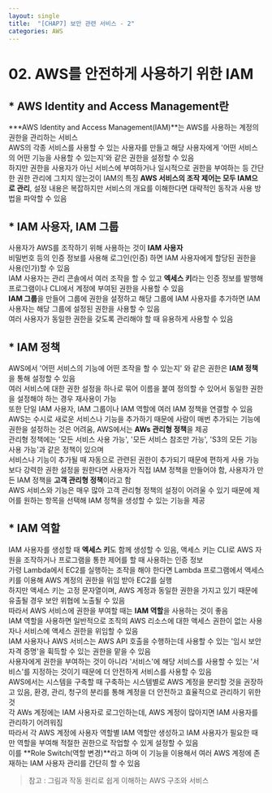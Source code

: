 ```yaml
---
layout: single
title:  "[CHAP7] 보안 관련 서비스 - 2"
categories: AWS
---
```


# 02. AWS를 안전하게 사용하기 위한 IAM

## * AWS Identity and Access Management란

***AWS Identity and Access Management(IAM)**는 AWS를 사용하는 계정의 권한을 관리하는 서비스  
AWS의 각종 서비스를 사용할 수 있는 사용자를 만들고 해당 사용자에게 '어떤 서비스의 어떤 기능을 사용할 수 있는지'와 같은 권한을 설정할 수 있음  
하지만 권한을 사용자가 아닌 서비스에 부여하거나 일시적으로 권한을 부여하는 등 간단한 권한 관리에 그치지 않는것이 IAM의 특징
**AWS 서비스의 조작 제어는 모두 IAM으로 관리**, 설정 내용은 복잡하지만 서비스의 개요를 이해한다면 대략적인 동작과 사용 방법을 파악할 수 있음  


## * IAM 사용자, IAM 그룹

사용자가 AWS를 조작하기 위해 사용하는 것이 **IAM 사용자**  
비밀번호 등의 인증 정보를 사용해 로그인(인증) 하면 IAM 사용자에게 할당된 권한을 사용(인가)할 수 있음  
IAM 사용자는 관리 콘솔에서 여러 조작을 할 수 있고 **엑세스 키**라는 인증 정보를 발행해 프로그램이나 CLI에서 계정에 부여된 권한을 사용할 수 있음  
**IAM 그룹**을 만들어 그룹에 권한을 설정하고 해당 그룹에 IAM 사용자를 추가하면 IAM 사용자는 해당 그룹에 설정된 권한을 사용할 수 있음  
여러 사용자가 동일한 권한을 갖도록 관리해야 할 때 유용하게 사용할 수 있음  


## * IAM 정책

AWS에서 '어떤 서비스의 기능에 어떤 조작을 할 수 있는지' 와 같은 권한은 **IAM 정책**을 통해 설정할 수 있음  
여러 서비스에 대한 권한 설정을 하나로 묶어 이름을 붙여 정의할 수 있어서 동일한 권한을 설정해야 하는 경우 재사용이 가능  
또한 단일 IAM 사용자, IAM 그룹이나 IAM 역할에 여러 IAM 정책을 연결할 수 있음  
AWS는 수시로 새로운 서비스나 기능을 추가하기 때문에 사람이 매번 추가되는 기능에 권한을 설정하는 것은 어려움, AWS에서는 **AWs 관리형 정책**을 제공  
관리형 정책에는 '모든 서비스 사용 가능', '모든 서비스 참조만 가능', 'S3의 모든 기능 사용 가능'과 같은 정책이 있으며  
서비스나 기능이 추가될 때 자동으로 관련된 권한이 추가되기 때문에 편하게 사용 가능  
보다 강력한 권한 설정을 원한다면 사용자가 직접 IAM 정책을 만들어야 함, 사용자가 만든 IAM 정책을 **고객 관리형 정책**이라고 함  
AWS 서비스와 기능은 매우 많아 고객 관리형 정책의 설정이 어려울 수 있기 때문에 제어를 원하는 항목을 선택해 IAM 정책을 생성할 수 있는 기능을 제공  


## * IAM 역할

IAM 사용자를 생성할 때 **엑세스 키**도 함께 생성할 수 있음, 액세스 키는 CLI로 AWS 자원을 조작하거나 프로그램을 통한 제어를 할 때 사용하는 인증 정보  
가령 Lambda에서 EC2를 실행하는 조작을 해야 한다면 Lambda 프로그램에서 액세스 키를 이용해 AWS 계정의 권한을 위임 받아 EC2를 실행  
하지만 액세스 키는 고정 문자열이며, AWS 계정과 동일한 권한을 가지고 있기 때문에 유출될 경우 보안 위협에 노출될 수 있음  
따라서 AWS 서비스에 권한을 부여할 때는 **IAM 역할**을 사용하는 것이 좋음  
IAM 역할을 사용하면 일반적으로 조직의 AWS 리소스에 대한 액세스 권한이 없는 사용자나 서비스에 액세스 권한을 위임할 수 있음  
IAM 사용자나 AWS 서비스는 AWS API 호출을 수행하는데 사용할 수 있는 '임시 보안 자격 증명'을 휙득할 수 있는 권한을 맡을 수 있음  
사용자에게 권한을 부여하는 것이 아니라 '서비스'에 해당 서비스를 사용할 수 있는 '서비스'를 지정하는 것이기 때문에 더 안전하게 서비스를 사용할 수 있음  
AWS에서는 시스템을 구축할 때 구축하는 시스템별로 AWS 계정을 분리할 것을 권장하고 있음, 환경, 관리, 청구의 분리를 통해 계정을 더 안전하고 효율적으로 관리하기 위한 것  
각 AWs 계정에는 IAM 사용자로 로그인하는데, AWS 계정이 많아지면 IAM 사용자를 관리하기 어려워짐  
따라서 각 AWS 계정에 사용자 역할별 IAM 역할만 생성하고 IAM 사용자가 필요한 때만 역할을 부여해 적절한 권한으로 작업할 수 있게 설정할 수 있음  
이를 **Role Switch(역할 변경)**라고 하며 이 기능을 이용해서 여러 AWS 계정에 존재하는 IAM 사용자 관리를 간단히 할 수 있음  


> 참고 : 그림과 작동 원리로 쉽게 이해하는 AWS 구조와 서비스